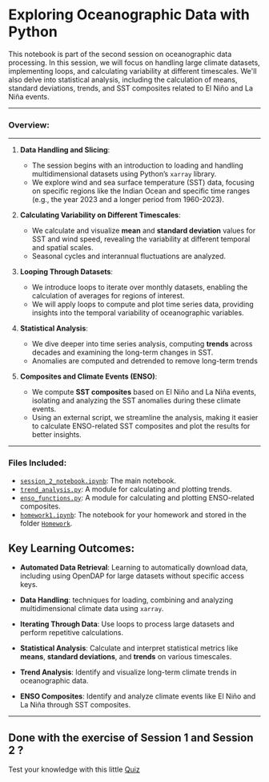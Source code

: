 
# **Exploring Oceanographic Data with Python**

This notebook is part of the second session on oceanographic data processing. In this session, we will focus on handling large climate datasets, implementing loops, and calculating variability at different timescales. We'll also delve into statistical analysis, including the calculation of means, standard deviations, trends, and SST composites related to El Niño and La Niña events.

---

### **Overview**:
---
1. **Data Handling and Slicing**:
   - The session begins with an introduction to loading and handling multidimensional datasets using Python’s `xarray` library.
   - We explore wind and sea surface temperature (SST) data, focusing on specific regions like the Indian Ocean and specific time ranges (e.g., the year 2023 and a longer period from 1960-2023).

2. **Calculating Variability on Different Timescales**:
   - We calculate and visualize **mean** and **standard deviation** values for SST and wind speed, revealing the variability at different temporal and spatial scales.
   - Seasonal cycles and interannual fluctuations are analyzed.

3. **Looping Through Datasets**:
   - We introduce loops to iterate over monthly datasets, enabling the calculation of averages for regions of interest.
   - We will apply loops to compute and plot time series data, providing insights into the temporal variability of oceanographic variables.

4. **Statistical Analysis**:
   - We dive deeper into time series analysis, computing **trends** across decades and examining the long-term changes in SST.
   - Anomalies are computed and detrended to remove long-term trends

5. **Composites and Climate Events (ENSO)**:
   - We compute **SST composites** based on El Niño and La Niña events, isolating and analyzing the SST anomalies during these climate events.
   - Using an external script, we streamline the analysis, making it easier to calculate ENSO-related SST composites and plot the results for better insights.

---
### Files Included:

- [`session_2_notebook.ipynb`](/Session2_DataHandling/session_2_notebook.ipynb): The main notebook.
- [`trend_analysis.py`](/Session2_DataHandling/trend_analysis.py): A module for calculating and plotting trends.
- [`enso_functions.py`](/Session2_DataHandling/enso_functions.py): A module for calculating and plotting ENSO-related composites.
- [`homework1.ipynb`](/Homework/homework1.ipynb): The notebook for your homework and stored in the folder [`Homework`](/Homework/). 

## **Key Learning Outcomes**:

- **Automated Data Retrieval**: Learning to automatically download data, including using OpenDAP for large datasets without specific access keys.

- **Data Handling**: techniques for loading, combining and analyzing multidimensional climate data using `xarray`.
- **Iterating Through Data**: Use loops to process large datasets and perform repetitive calculations.
- **Statistical Analysis**: Calculate and interpret statistical metrics like **means**, **standard deviations**, and **trends** on various timescales.
- **Trend Analysis**: Identify and visualize long-term climate trends in oceanographic data.
- **ENSO Composites**: Identify and analyze climate events like El Niño and La Niña through SST composites.
  
---
## Done with the exercise of Session 1 and Session 2 ? 

Test your knowledge with this little [Quiz](https://stemjulescoast.github.io/QuizCollection/HCUquiz_ODP1.html)